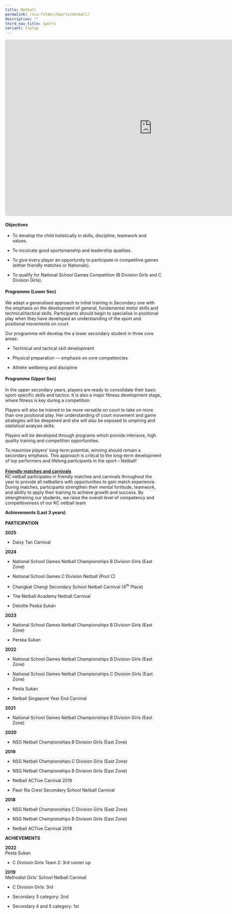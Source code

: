 ```yaml
---
title: Netball
permalink: /cca-folder/Sports/netball/
description: ""
third_nav_title: Sports
variant: tiptap
---
```

<div class="iframe-wrapper">
<iframe height="569" width="946" allowfullscreen="true" frameborder="0" src="https://docs.google.com/presentation/d/e/2PACX-1vR6EBxm8YXyDYE0zSwT1LG9eaFt0e4LetGhTv-Ezpm57k6SbID0d_5oWRQmeb2TwQ/embed?start=false&amp;loop=false&amp;delayms=3000"></iframe>
</div>
<h4>Objectives</h4>
<ul data-tight="true" class="tight">
<li>
<p>To develop the child holistically in skills, discipline, teamwork and
values.</p>
</li>
<li>
<p>To inculcate good sportsmanship and leadership qualities.</p>
</li>
<li>
<p>To give every player an opportunity to participate in competitive games
(either friendly matches or Nationals).</p>
</li>
<li>
<p>To qualify for National School Games Competition (B Division Girls and
C Division Girls).</p>
</li>
</ul>
<h4>Programme (Lower Sec)</h4>
<p>We adapt a generalised approach to initial training in Secondary one with
the emphasis on the development of general, fundamental motor skills and
technical/tactical skills. Participants should begin to specialise in positional
play when they have developed an understanding of the sport and positional
movements on court.</p>
<p>Our programme will develop the a lower secondary student in three core
areas:</p>
<ul data-tight="true" class="tight">
<li>
<p>Technical and tactical skill development</p>
</li>
<li>
<p>Physical preparation — emphasis on core competencies</p>
</li>
<li>
<p>Athlete wellbeing and discipline</p>
</li>
</ul>
<h4>Programme (Upper Sec)</h4>
<p>In the upper secondary years, players are ready to consolidate their basic
sport-specific skills and tactics. It is also a major fitness development
stage, where fitness is key during a competition.</p>
<p>Players will also be trained to be more versatile on court to take on
more than one positional play. Her understanding of court movement and
game strategies will be deepened and she will also be exposed to umpiring
and statistical analysis skills.</p>
<p>Players will be developed through programs which provide intensive, high
quality training and competition opportunities.</p>
<p>To maximise players’ long-term potential, winning should remain a secondary
emphasis. This approach is critical to the long-term development of top
performers and lifelong participants in the sport – Netball!
<br>
<br><strong><u>Friendly matches and carnivals </u></strong>
<br>KC netball participates in friendly matches and carnivals throughout the
year to provide all netballers with opportunities to gain match experience.
During matches, participants strengthen their mental fortitude, teamwork,
and ability to apply their training to achieve growth and success. By strengthening
our students, we raise the overall level of competency and competitiveness
of our KC netball team
<br>
</p>
<p><strong>Achievements (Last 3 years)</strong>
<br>
<br><strong>PARTICIPATION</strong>
</p>
<p><strong>2025</strong>
</p>
<ul data-tight="true" class="tight">
<li>
<p>Daisy Tan Carnival</p>
</li>
</ul>
<p><strong>2024</strong>
</p>
<ul data-tight="true" class="tight">
<li>
<p>National School Games Netball Championships B Division Girls (East Zone)</p>
</li>
<li>
<p>National School Games C Division Netball (Pool C)</p>
</li>
<li>
<p>Changkat Changi Secondary School Netball Carnival (4<sup>th</sup> Place)</p>
</li>
<li>
<p>The Netball Academy Netball Carnival</p>
</li>
<li>
<p>Deloitte Peska Sukan&nbsp;</p>
</li>
</ul>
<p><strong>2023</strong>
</p>
<ul data-tight="true" class="tight">
<li>
<p>National School Games Netball Championships B Division Girls (East Zone)</p>
</li>
<li>
<p>Perska Sukan</p>
</li>
</ul>
<p><strong>2022</strong>
</p>
<ul data-tight="true" class="tight">
<li>
<p>National School Games Netball Championships B Division Girls (East Zone)</p>
</li>
<li>
<p>National School Games Netball Championships C Division Girls (East Zone)</p>
</li>
<li>
<p>Pesta Sukan</p>
</li>
<li>
<p>Netball Singapore Year End Carnival</p>
</li>
</ul>
<p><strong>2021</strong>
</p>
<ul data-tight="true" class="tight">
<li>
<p>National School Games Netball Championships B Division Girls (East Zone)</p>
</li>
</ul>
<p><strong>2020</strong>
</p>
<ul data-tight="true" class="tight">
<li>
<p>NSG Netball Championships B Division Girls (East Zone)</p>
</li>
</ul>
<p><strong>2019</strong>
</p>
<ul data-tight="true" class="tight">
<li>
<p>NSG Netball Championships C Division Girls (East Zone)</p>
</li>
<li>
<p>NSG Netball Championships B Division Girls (East Zone)</p>
</li>
<li>
<p>Netball ACTive Carnival 2019</p>
</li>
<li>
<p>Pasir Ris Crest Secondary School Netball Carnival</p>
</li>
</ul>
<p><strong>2018</strong>
</p>
<ul data-tight="true" class="tight">
<li>
<p>NSG Netball Championships C Division Girls (East Zone)</p>
</li>
<li>
<p>NSG Netball Championships B Division Girls (East Zone)</p>
</li>
<li>
<p>Netball ACTive Carnival 2018</p>
</li>
</ul>
<p><strong>ACHIEVEMENTS</strong>
</p>
<p><strong>2022</strong>
<br>Pesta Sukan</p>
<ul data-tight="true" class="tight">
<li>
<p>C Division Girls Team 2: 3rd runner up</p>
</li>
</ul>
<p><strong>2019</strong> 
<br>Methodist Girls’ School Netball Carnival</p>
<ul data-tight="true" class="tight">
<li>
<p>C Division Girls: 3rd</p>
</li>
<li>
<p>Secondary 3 category: 2nd</p>
</li>
<li>
<p>Secondary 4 and 5 category: 1st</p>
</li>
</ul>
<p></p>